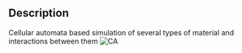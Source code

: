 ## Description
Cellular automata based simulation of several types of material and interactions between them
![CA](CellularAutomata.gif)
